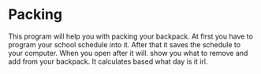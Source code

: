 # Packing
This program will help you with packing your backpack.
At first you have to program your school schedule into it.
After that it saves the schedule to your computer.
When you open after it will.
show you what to remove and add from your backpack.
It calculates based what day is it irl.
